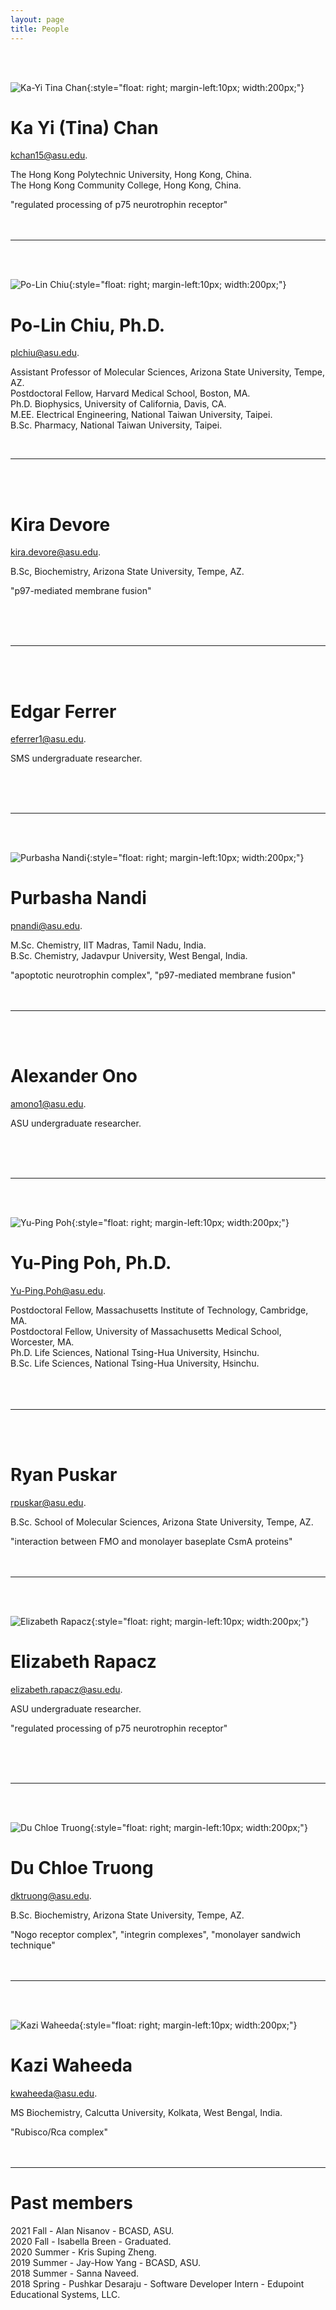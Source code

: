 ```yaml
---
layout: page
title: People
---
```


<br>
<br>

![Ka-Yi Tina Chan](images/tina.jpg){:style="float: right; margin-left:10px; width:200px;"}

# Ka Yi (Tina) Chan

[kchan15@asu.edu](mailto:kchan15@asu.edu).

The Hong Kong Polytechnic University, Hong Kong, China.<br>
The Hong Kong Community College, Hong Kong, China.<br>

"regulated processing of p75 neurotrophin receptor"<br>
<br>
<br>

--------------------------------------------------------------------------------

<br>
<br>

![Po-Lin Chiu](images/square-plc.png){:style="float: right; margin-left:10px; width:200px;"}

# Po-Lin Chiu, Ph.D.

[plchiu@asu.edu](mailto:plchiu@asu.edu).

Assistant Professor of Molecular Sciences, Arizona State University, Tempe, AZ.<br>
Postdoctoral Fellow, Harvard Medical School, Boston, MA.<br>
Ph.D. Biophysics, University of California, Davis, CA.<br>
M.EE. Electrical Engineering, National Taiwan University, Taipei.<br>
B.Sc. Pharmacy, National Taiwan University, Taipei.<br>

<br>

--------------------------------------------------------------------------------

<br>
<br>

# Kira Devore

[kira.devore@asu.edu](mailto:kira.devore@asu.edu).

B.Sc, Biochemistry, Arizona State University, Tempe, AZ.<br>

"p97-mediated membrane fusion"

<br>
<br>
<br>

--------------------------------------------------------------------------------

<br>
<br>

# Edgar Ferrer

[eferrer1@asu.edu](mailto:eferrer1@asu.edu).

SMS undergraduate researcher.

<br>
<br>
<br>

--------------------------------------------------------------------------------

<br>
<br>

![Purbasha Nandi](images/pnandi.png){:style="float: right; margin-left:10px; width:200px;"}

# Purbasha Nandi

[pnandi@asu.edu](purbasha.nandi@asu.edu).

M.Sc. Chemistry, IIT Madras, Tamil Nadu, India.<br>
B.Sc. Chemistry, Jadavpur University, West Bengal, India.<br>

"apoptotic neurotrophin complex", "p97-mediated membrane fusion"<br>
<br>
<br>

--------------------------------------------------------------------------------

<br>
<br>

# Alexander Ono

[amono1@asu.edu](mailto:amono1@asu.edu).

ASU undergraduate researcher.

<br>
<br>
<br>

--------------------------------------------------------------------------------

<br>
<br>

![Yu-Ping Poh](images/square-ypp.png){:style="float: right; margin-left:10px; width:200px;"}

# Yu-Ping Poh, Ph.D.

[Yu-Ping.Poh@asu.edu](mailto:Yu-Ping.Poh@asu.edu).

Postdoctoral Fellow, Massachusetts Institute of Technology, Cambridge, MA.<br>
Postdoctoral Fellow, University of Massachusetts Medical School, Worcester, MA.<br>
Ph.D. Life Sciences, National Tsing-Hua University, Hsinchu.<br>
B.Sc. Life Sciences, National Tsing-Hua University, Hsinchu.<br><br>
<br>
<br>

--------------------------------------------------------------------------------

<br>
<br>

# Ryan Puskar

[rpuskar@asu.edu](mailto:rpuskar@asu.edu).

B.Sc. School of Molecular Sciences, Arizona State University, Tempe, AZ.<br>

"interaction between FMO and monolayer baseplate CsmA proteins"<br>
<br>
<br>

--------------------------------------------------------------------------------

<br>
<br>

![Elizabeth Rapacz](images/Elizabeth.jpg){:style="float: right; margin-left:10px; width:200px;"}

# Elizabeth Rapacz

[elizabeth.rapacz@asu.edu](mailto:elizabeth.rapacz@asu.edu).

ASU undergraduate researcher.<br>

"regulated processing of p75 neurotrophin receptor"

<br>
<br>
<br>

--------------------------------------------------------------------------------

<br>
<br>

![Du Chloe Truong](images/img_1486_sq.png){:style="float: right; margin-left:10px; width:200px;"}

# Du Chloe Truong

[dktruong@asu.edu](mailto:dktruong@asu.edu).

B.Sc. Biochemistry, Arizona State University, Tempe, AZ.<br>

"Nogo receptor complex", "integrin complexes", "monolayer sandwich technique"<br>
<br>
<br>

--------------------------------------------------------------------------------

<br>
<br>

![Kazi Waheeda](images/Kazi.jpg){:style="float: right; margin-left:10px; width:200px;"}

# Kazi Waheeda

[kwaheeda@asu.edu](mailto:kwaheeda@asu.edu).

MS Biochemistry, Calcutta University, Kolkata, West Bengal, India.<br>

"Rubisco/Rca complex"<br>
<br>
<br>

--------------------------------------------------------------------------------

# Past members

2021 Fall - Alan Nisanov - BCASD, ASU.<br>
2020 Fall - Isabella Breen - Graduated.<br>
2020 Summer - Kris Suping Zheng.<br>
2019 Summer - Jay-How Yang - BCASD, ASU.<br>
2018 Summer - Sanna Naveed.<br>
2018 Spring - Pushkar Desaraju - Software Developer Intern - Edupoint Educational Systems, LLC.<br>
